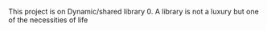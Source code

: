 This project is on Dynamic/shared library
0. A library is not a luxury but one of the necessities of life
